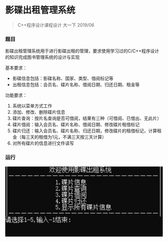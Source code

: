 # 影碟出租管理系统

> C++程序设计课程设计 大一下 2019/06

### 题目

影碟出租管理系统用于进行影碟出租的管理，要求使用学习过的C/C++程序设计的知识完成图书管理系统的设计与实现

基本要求：

- 影碟信息包括：影碟名称、国家、类型、借阅标记等
- 出租信息包括：会员名、碟片名称、借阅日期、归还日期、租金等

功能要求：

1. 系统以菜单方式工作
2. 添加、修改、删除碟片信息
3. 碟片查询：按片名查询是否可借阅，结果有三种（可借阅、已借出、无此片）
4. 碟片借阅：输入会员名、碟片名称、借阅日期、修改碟片租借标记
5. 碟片归还：输入会员名、碟片名称、归还日期，修改碟片的租借标记，计算租金（每三天的租借为1元，不满三天按三天计算）
6. 对所有碟片的信息进行文件读写

### 运行

![](https://github.com/Kukukukiki192/TyporaImg/raw/main/img/ZJUT1.jpg)
